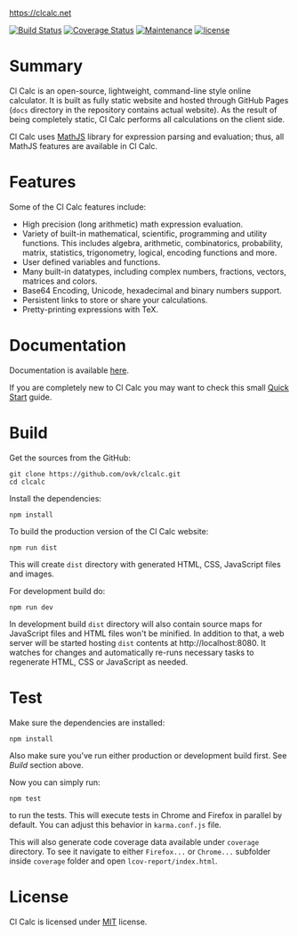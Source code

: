 https://clcalc.net

[![Build Status](https://travis-ci.org/ovk/clcalc.svg?branch=master)](https://travis-ci.org/ovk/clcalc)
[![Coverage Status](https://coveralls.io/repos/github/ovk/clcalc/badge.svg?branch=master)](https://coveralls.io/github/ovk/clcalc?branch=master)
[![Maintenance](https://img.shields.io/maintenance/yes/2018.svg)]()
[![license](https://img.shields.io/github/license/ovk/clcalc.svg)]()

# Summary
Cl Calc is an open-source, lightweight, command-line style online calculator. It is built as fully static website and hosted through GitHub Pages (`docs` directory in the repository contains actual website). As the result of being completely static, Cl Calc performs all calculations on the client side.

Cl Calc uses [MathJS](http://mathjs.org) library for expression parsing and evaluation; thus, all MathJS features are available in Cl Calc.

# Features
Some of the Cl Calc features include:
- High precision (long arithmetic) math expression evaluation.
- Variety of built-in mathematical, scientific, programming and utility functions. This includes algebra, arithmetic, combinatorics, probability, matrix, statistics, trigonometry, logical, encoding functions and more.
- User defined variables and functions.
- Many built-in datatypes, including complex numbers, fractions, vectors, matrices and colors.
- Base64 Encoding, Unicode, hexadecimal and binary numbers support.
- Persistent links to store or share your calculations.
- Pretty-printing expressions with TeX.

# Documentation

Documentation is available [here](https://clcalc.net/help.html).

If you are completely new to Cl Calc you may want to check this small [Quick Start](https://clcalc.net/help.html#quickstart) guide.

# Build

Get the sources from the GitHub:
```
git clone https://github.com/ovk/clcalc.git
cd clcalc
```

Install the dependencies:
```
npm install
```

To build the production version of the Cl Calc website:
```
npm run dist
```
This will create `dist` directory with generated HTML, CSS, JavaScript files and images.

For development build do:
```
npm run dev
```
In development build `dist` directory will also contain source maps for JavaScript files and HTML files won't be minified. In addition to that, a web server will be started hosting `dist` contents at http://localhost:8080. It watches for changes and automatically re-runs necessary tasks to regenerate HTML, CSS or JavaScript as needed.

# Test

Make sure the dependencies are installed:
```
npm install
```

Also make sure you've run either production or development build first. See *Build* section above.

Now you can simply run:
```
npm test
```
to run the tests. This will execute tests in Chrome and Firefox in parallel by default. You can adjust this behavior in `karma.conf.js` file.

This will also generate code coverage data available under `coverage` directory. To see it navigate to either `Firefox...` or `Chrome...` subfolder inside `coverage` folder and open `lcov-report/index.html`.

# License

Cl Calc is licensed under [MIT](https://github.com/ovk/clcalc/blob/master/LICENSE) license.
